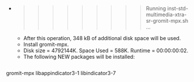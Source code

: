 * >>>>>>>>> Running inst-std-multimedia-xtra-sr-gromit-mpx.sh ...
  * After this operation, 348 kB of additional disk space will be used.
  * Install gromit-mpx.
  * Disk size = 4792144K. Space Used = 588K. Runtime = 00:00:00:02.
  * The following NEW packages will be installed:
  ```bash
gromit-mpx libappindicator3-1 libindicator3-7
  ```
